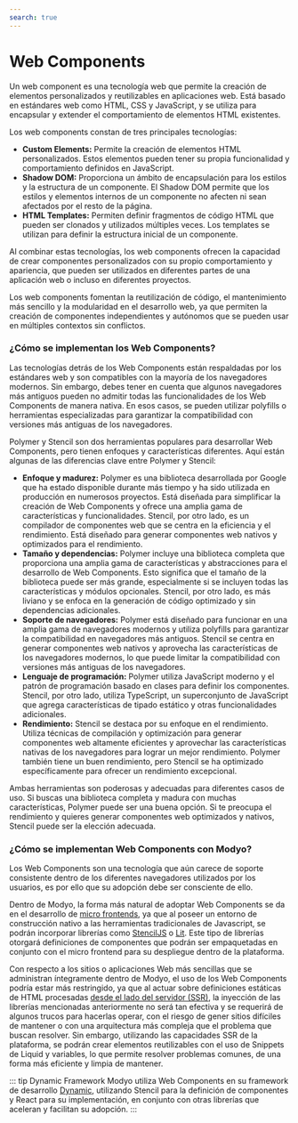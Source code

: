 ```yaml
---
search: true
---
```


# Web Components

Un web component es una tecnología web que permite la creación de elementos personalizados y reutilizables en aplicaciones web. Está basado en estándares web como HTML, CSS y JavaScript, y se utiliza para encapsular y extender el comportamiento de elementos HTML existentes.

Los web components constan de tres principales tecnologías:

- **Custom Elements:** Permite la creación de elementos HTML personalizados. Estos elementos pueden tener su propia funcionalidad y comportamiento definidos en JavaScript.
- **Shadow DOM:** Proporciona un ámbito de encapsulación para los estilos y la estructura de un componente. El Shadow DOM permite que los estilos y elementos internos de un componente no afecten ni sean afectados por el resto de la página.
- **HTML Templates:** Permiten definir fragmentos de código HTML que pueden ser clonados y utilizados múltiples veces. Los templates se utilizan para definir la estructura inicial de un componente.

Al combinar estas tecnologías, los web components ofrecen la capacidad de crear componentes personalizados con su propio comportamiento y apariencia, que pueden ser utilizados en diferentes partes de una aplicación web o incluso en diferentes proyectos.

Los web components fomentan la reutilización de código, el mantenimiento más sencillo y la modularidad en el desarrollo web, ya que permiten la creación de componentes independientes y autónomos que se pueden usar en múltiples contextos sin conflictos.

### ¿Cómo se implementan los Web Components?

Las tecnologías detrás de los Web Components están respaldadas por los estándares web y son compatibles con la mayoría de los navegadores modernos. Sin embargo, debes tener en cuenta que algunos navegadores más antiguos pueden no admitir todas las funcionalidades de los Web Components de manera nativa. En esos casos, se pueden utilizar polyfills o herramientas especializadas para garantizar la compatibilidad con versiones más antiguas de los navegadores.

Polymer y Stencil son dos herramientas populares para desarrollar Web Components, pero tienen enfoques y características diferentes. Aquí están algunas de las diferencias clave entre Polymer y Stencil:

- **Enfoque y madurez:** Polymer es una biblioteca desarrollada por Google que ha estado disponible durante más tiempo y ha sido utilizada en producción en numerosos proyectos. Está diseñada para simplificar la creación de Web Components y ofrece una amplia gama de características y funcionalidades. Stencil, por otro lado, es un compilador de componentes web que se centra en la eficiencia y el rendimiento. Está diseñado para generar componentes web nativos y optimizados para el rendimiento.
- **Tamaño y dependencias:** Polymer incluye una biblioteca completa que proporciona una amplia gama de características y abstracciones para el desarrollo de Web Components. Esto significa que el tamaño de la biblioteca puede ser más grande, especialmente si se incluyen todas las características y módulos opcionales. Stencil, por otro lado, es más liviano y se enfoca en la generación de código optimizado y sin dependencias adicionales.
- **Soporte de navegadores:** Polymer está diseñado para funcionar en una amplia gama de navegadores modernos y utiliza polyfills para garantizar la compatibilidad en navegadores más antiguos. Stencil se centra en generar componentes web nativos y aprovecha las características de los navegadores modernos, lo que puede limitar la compatibilidad con versiones más antiguas de los navegadores.
- **Lenguaje de programación:** Polymer utiliza JavaScript moderno y el patrón de programación basado en clases para definir los componentes. Stencil, por otro lado, utiliza TypeScript, un superconjunto de JavaScript que agrega características de tipado estático y otras funcionalidades adicionales.
- **Rendimiento:** Stencil se destaca por su enfoque en el rendimiento. Utiliza técnicas de compilación y optimización para generar componentes web altamente eficientes y aprovechar las características nativas de los navegadores para lograr un mejor rendimiento. Polymer también tiene un buen rendimiento, pero Stencil se ha optimizado específicamente para ofrecer un rendimiento excepcional.

Ambas herramientas son poderosas y adecuadas para diferentes casos de uso. Si buscas una biblioteca completa y madura con muchas características, Polymer puede ser una buena opción. Si te preocupa el rendimiento y quieres generar componentes web optimizados y nativos, Stencil puede ser la elección adecuada.

### ¿Cómo se implementan Web Components con Modyo?
Los Web Components son una tecnología que aún carece de soporte consistente dentro de los diferentes navegadores utilizados por los usuarios, es por ello que su adopción debe ser consciente de ello.

Dentro de Modyo, la forma más natural de adoptar Web Components se da en el desarrollo de [micro frontends](/es/architecture/patterns/micro-frontend), ya que al poseer un entorno de construcción nativo a las herramientas tradicionales de Javascript, se podrán incorporar librerías como [StencilJS](https://stenciljs.com) o [Lit](https://lit.dev). Este tipo de librerías otorgará definiciones de componentes que podrán ser empaquetadas en conjunto con el micro frontend para su despliegue dentro de la plataforma.

Con respecto a los sitios o aplicaciones Web más sencillas que se administran íntegramente dentro de Modyo, el uso de los Web Components podría estar más restringido, ya que al actuar sobre definiciones estáticas de HTML procesadas [desde el lado del servidor (SSR)](/es/architecture/patterns/ssr), la inyección de las librerías mencionadas anteriormente no será tan efectiva y se requerirá de algunos trucos para hacerlas operar, con el riesgo de gener sitios difíciles de mantener o con una arquitectura más compleja que el problema que buscan resolver. Sin embargo,  utilizando las capacidades SSR de la plataforma, se podrán crear elementos reutilizables con el uso de Snippets de Liquid y variables, lo que permite resolver problemas comunes, de una forma más eficiente y limpia de mantener.

::: tip Dynamic Framework
Modyo utiliza Web Components en su framework de desarrollo [Dynamic](/es/dynamic), utilizando Stencil para la definición de componentes y React para su implementación, en conjunto con otras librerías que aceleran y facilitan su adopción.
:::

